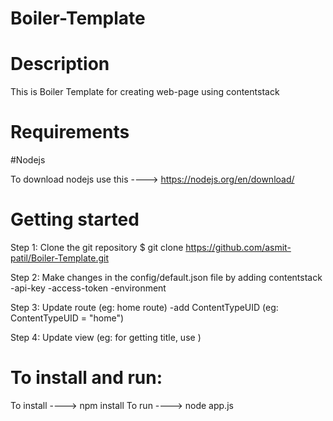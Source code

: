 # Boiler-Template

# Description

This is Boiler Template for creating web-page using contentstack

# Requirements

#Nodejs

To download nodejs use this ----> https://nodejs.org/en/download/

# Getting started

Step 1: Clone the git repository
        $ git clone https://github.com/asmit-patil/Boiler-Template.git

Step 2: Make changes in the config/default.json file by adding contentstack
        -api-key
        -access-token
        -environment

Step 3: Update route (eg: home route)
        -add ContentTypeUID (eg: ContentTypeUID = "home")

Step 4: Update view (eg: for getting title, use <title>{{ entry.title }}</title>)

# To install and run:

To install ----> npm install
To run ----> node app.js
